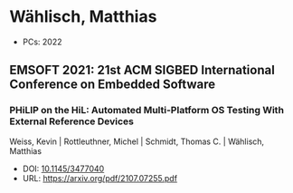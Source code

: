 # Wählisch, Matthias

* PCs: 2022

## EMSOFT 2021: 21st ACM SIGBED International Conference on Embedded Software

### PHiLIP on the HiL: Automated Multi-Platform OS Testing With External Reference Devices
Weiss, Kevin | Rottleuthner, Michel | Schmidt, Thomas C. | Wählisch, Matthias
* DOI: [10.1145/3477040](https://doi.org/10.1145/3477040)
* URL: <https://arxiv.org/pdf/2107.07255.pdf>

